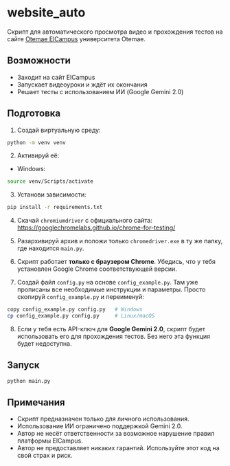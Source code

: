 # website_auto

Скрипт для автоматического просмотра видео и прохождения тестов на сайте [Otemae ElCampus](https://elcampus.otemae.ac.jp/) университета Otemae.

## Возможности

- Заходит на сайт ElCampus
- Запускает видеоуроки и ждёт их окончания
- Решает тесты с использованием ИИ (Google Gemini 2.0)

## Подготовка

1. Создай виртуальную среду:
```bash
python -m venv venv
```

2. Активируй её:
- Windows:
```bash
source venv/Scripts/activate
```

3. Установи зависимости:
```bash
pip install -r requirements.txt
```

4. Скачай `chromiumdriver` с официального сайта:
https://googlechromelabs.github.io/chrome-for-testing/

5. Разархивируй архив и положи только `chromedriver.exe` в ту же папку, где находится `main.py`.

6. Скрипт работает **только с браузером Chrome**. Убедись, что у тебя установлен Google Chrome соответствующей версии.

7. Создай файл `config.py` на основе `config_example.py`. Там уже прописаны все необходимые инструкции и параметры. Просто скопируй `config_example.py` и переименуй:
```bash
copy config_example.py config.py   # Windows
cp config_example.py config.py     # Linux/macOS
```

8. Если у тебя есть API-ключ для **Google Gemini 2.0**, скрипт будет использовать его для прохождения тестов. Без него эта функция будет недоступна.

## Запуск

```bash
python main.py
```

## Примечания

- Скрипт предназначен только для личного использования.
- Использование ИИ ограничено поддержкой Gemini 2.0.
- Автор не несёт ответственности за возможное нарушение правил платформы ElCampus.
- Автор не предоставляет никаких гарантий. Используйте этот код на свой страх и риск.
